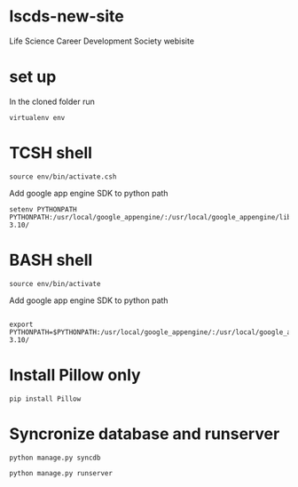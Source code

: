 lscds-new-site
==============

Life Science Career Development Society webisite

set up
======
In the cloned folder run

```
virtualenv env
```

TCSH shell
==================
```
source env/bin/activate.csh
```
Add google app engine SDK to python path
```
setenv PYTHONPATH PYTHONPATH:/usr/local/google_appengine/:/usr/local/google_appengine/lib/:/usr/local/google_appengine/lib/yaml-3.10/
```
BASH shell
===============
```
source env/bin/activate
```
Add google app engine SDK to python path
```

export PYTHONPATH=$PYTHONPATH:/usr/local/google_appengine/:/usr/local/google_appengine/lib/:/usr/local/google_appengine/lib/yaml-3.10/
```

Install Pillow only
===================
```
pip install Pillow 

```
Syncronize database and runserver
=======

```
python manage.py syncdb

python manage.py runserver

```

